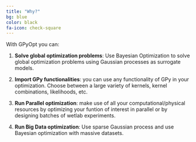 ```yaml
---
title: "Why?"
bg: blue
color: black
fa-icon: check-square
---
```


With GPyOpt you can:


1. **Solve global optimization problems**: Use Bayesian Optimization to solve global optimization problems using Gaussian processes as surrogate models. 

2. **Import GPy functionalities**: you can use any functionality of GPy in your optimization. Choose between a large variety of kernels, kernel combinations, likelihoods, etc.

3. **Run Parallel optimization**: make use of all your computational/physical resources by optimizing your funtion of interest in parallel or by designing batches of wetlab experiments.  

4. **Run Big Data optimization**: Use sparse Gaussian process and use Bayesian optimization with massive datasets.